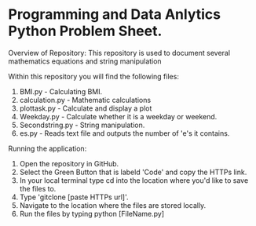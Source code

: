 # Programming and Data Anlytics Python Problem Sheet. 

Overview of Repository:
This repository is used to document several mathematics equations and string manipulation 

Within this repository you will find the following files:
1. BMI.py - Calculating BMI. 
2. calculation.py - Mathematic calculations
3. plottask.py - Calculate and display a plot
4. Weekday.py - Calculate whether it is a weekday or weekend. 
6. Secondstring.py - String manipulation. 
8. es.py - Reads text file and outputs the number of 'e's it contains. 

Running the application:
1. Open the repository in GitHub. 
2. Select the Green Button that is labeld 'Code' and copy the HTTPs link. 
3. In your local terminal type cd into the location where you'd like to save the files to. 
4. Type 'gitclone [paste HTTPs url]'.
5. Navigate to the location where the files are stored locally. 
6. Run the files by typing python [FileName.py]
